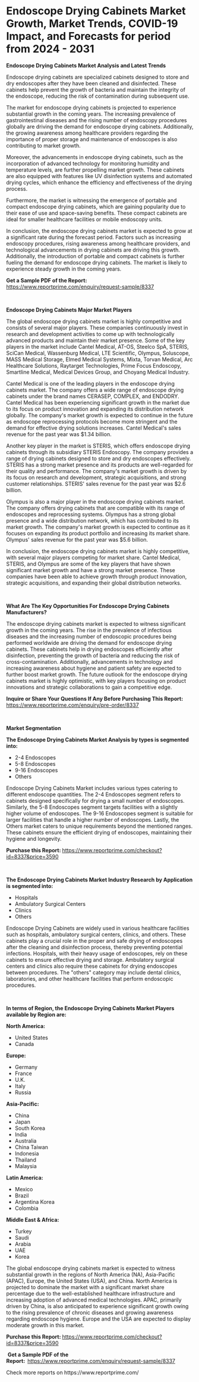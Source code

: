 <p><h1>Endoscope Drying Cabinets Market Growth, Market Trends, COVID-19 Impact, and Forecasts for period from 2024 - 2031</h1></p><p><strong>Endoscope Drying Cabinets Market Analysis and Latest Trends</strong></p>
<p><p>Endoscope drying cabinets are specialized cabinets designed to store and dry endoscopes after they have been cleaned and disinfected. These cabinets help prevent the growth of bacteria and maintain the integrity of the endoscope, reducing the risk of contamination during subsequent use.</p><p>The market for endoscope drying cabinets is projected to experience substantial growth in the coming years. The increasing prevalence of gastrointestinal diseases and the rising number of endoscopy procedures globally are driving the demand for endoscope drying cabinets. Additionally, the growing awareness among healthcare providers regarding the importance of proper storage and maintenance of endoscopes is also contributing to market growth.</p><p>Moreover, the advancements in endoscope drying cabinets, such as the incorporation of advanced technology for monitoring humidity and temperature levels, are further propelling market growth. These cabinets are also equipped with features like UV disinfection systems and automated drying cycles, which enhance the efficiency and effectiveness of the drying process.</p><p>Furthermore, the market is witnessing the emergence of portable and compact endoscope drying cabinets, which are gaining popularity due to their ease of use and space-saving benefits. These compact cabinets are ideal for smaller healthcare facilities or mobile endoscopy units.</p><p>In conclusion, the endoscope drying cabinets market is expected to grow at a significant rate during the forecast period. Factors such as increasing endoscopy procedures, rising awareness among healthcare providers, and technological advancements in drying cabinets are driving this growth. Additionally, the introduction of portable and compact cabinets is further fueling the demand for endoscope drying cabinets. The market is likely to experience steady growth in the coming years.</p></p>
<p><strong>Get a Sample PDF of the Report:&nbsp;</strong> <a href="https://www.reportprime.com/enquiry/request-sample/8337">https://www.reportprime.com/enquiry/request-sample/8337</a></p>
<p>&nbsp;</p>
<p><strong>Endoscope Drying Cabinets Major Market Players</strong></p>
<p><p>The global endoscope drying cabinets market is highly competitive and consists of several major players. These companies continuously invest in research and development activities to come up with technologically advanced products and maintain their market presence. Some of the key players in the market include Cantel Medical, AT-OS, Steelco SpA, STERIS, SciCan Medical, Wassenburg Medical, LTE Scientific, Olympus, Soluscope, MASS Medical Storage, Elmed Medical Systems, Mixta, Torvan Medical, Arc Healthcare Solutions, Raytarget Technologies, Prime Focus Endoscopy, Smartline Medical, Medical Devices Group, and Choyang Medical Industry.</p><p>Cantel Medical is one of the leading players in the endoscope drying cabinets market. The company offers a wide range of endoscope drying cabinets under the brand names CERASEP, COMPLEX, and ENDODRY. Cantel Medical has been experiencing significant growth in the market due to its focus on product innovation and expanding its distribution network globally. The company's market growth is expected to continue in the future as endoscope reprocessing protocols become more stringent and the demand for effective drying solutions increases. Cantel Medical's sales revenue for the past year was $1.34 billion.</p><p>Another key player in the market is STERIS, which offers endoscope drying cabinets through its subsidiary STERIS Endoscopy. The company provides a range of drying cabinets designed to store and dry endoscopes effectively. STERIS has a strong market presence and its products are well-regarded for their quality and performance. The company's market growth is driven by its focus on research and development, strategic acquisitions, and strong customer relationships. STERIS' sales revenue for the past year was $2.6 billion.</p><p>Olympus is also a major player in the endoscope drying cabinets market. The company offers drying cabinets that are compatible with its range of endoscopes and reprocessing systems. Olympus has a strong global presence and a wide distribution network, which has contributed to its market growth. The company's market growth is expected to continue as it focuses on expanding its product portfolio and increasing its market share. Olympus' sales revenue for the past year was $5.6 billion.</p><p>In conclusion, the endoscope drying cabinets market is highly competitive, with several major players competing for market share. Cantel Medical, STERIS, and Olympus are some of the key players that have shown significant market growth and have a strong market presence. These companies have been able to achieve growth through product innovation, strategic acquisitions, and expanding their global distribution networks.</p></p>
<p>&nbsp;</p>
<p><strong>What Are The Key Opportunities For Endoscope Drying Cabinets Manufacturers?</strong></p>
<p><p>The endoscope drying cabinets market is expected to witness significant growth in the coming years. The rise in the prevalence of infectious diseases and the increasing number of endoscopic procedures being performed worldwide are driving the demand for endoscope drying cabinets. These cabinets help in drying endoscopes efficiently after disinfection, preventing the growth of bacteria and reducing the risk of cross-contamination. Additionally, advancements in technology and increasing awareness about hygiene and patient safety are expected to further boost market growth. The future outlook for the endoscope drying cabinets market is highly optimistic, with key players focusing on product innovations and strategic collaborations to gain a competitive edge.</p></p>
<p><strong>Inquire or Share Your Questions If Any Before Purchasing This Report:</strong> <a href="https://www.reportprime.com/enquiry/pre-order/8337">https://www.reportprime.com/enquiry/pre-order/8337</a></p>
<p>&nbsp;</p>
<p><strong>Market Segmentation</strong></p>
<p><strong>The Endoscope Drying Cabinets Market Analysis by types is segmented into:</strong></p>
<p><ul><li>2-4 Endoscopes</li><li>5-8 Endoscopes</li><li>9-16 Endoscopes</li><li>Others</li></ul></p>
<p><p>Endoscope Drying Cabinets Market includes various types catering to different endoscope quantities. The 2-4 Endoscopes segment refers to cabinets designed specifically for drying a small number of endoscopes. Similarly, the 5-8 Endoscopes segment targets facilities with a slightly higher volume of endoscopes. The 9-16 Endoscopes segment is suitable for larger facilities that handle a higher number of endoscopes. Lastly, the Others market caters to unique requirements beyond the mentioned ranges. These cabinets ensure the efficient drying of endoscopes, maintaining their hygiene and longevity.</p></p>
<p><strong>Purchase this Report:&nbsp;</strong><a href="https://www.reportprime.com/checkout?id=8337&price=3590">https://www.reportprime.com/checkout?id=8337&price=3590</a></p>
<p>&nbsp;</p>
<p><strong>The Endoscope Drying Cabinets Market Industry Research by Application is segmented into:</strong></p>
<p><ul><li>Hospitals</li><li>Ambulatory Surgical Centers</li><li>Clinics</li><li>Others</li></ul></p>
<p><p>Endoscope Drying Cabinets are widely used in various healthcare facilities such as hospitals, ambulatory surgical centers, clinics, and others. These cabinets play a crucial role in the proper and safe drying of endoscopes after the cleaning and disinfection process, thereby preventing potential infections. Hospitals, with their heavy usage of endoscopes, rely on these cabinets to ensure effective drying and storage. Ambulatory surgical centers and clinics also require these cabinets for drying endoscopes between procedures. The "others" category may include dental clinics, laboratories, and other healthcare facilities that perform endoscopic procedures.</p></p>
<p>&nbsp;</p>
<p><strong>In terms of Region, the Endoscope Drying Cabinets Market Players available by Region are:</strong></p>
<p>
    <p> <strong> North America: </strong>
        <ul>
            <li>United States</li>
            <li>Canada</li>
        </ul>
        </p> 
    <p> <strong> Europe: </strong>
        <ul>
            <li>Germany</li>
            <li>France</li>
            <li>U.K.</li>
            <li>Italy</li>
            <li>Russia</li>
        </ul>
        </p> 
    <p> <strong> Asia-Pacific: </strong>
        <ul>
            <li>China</li>
            <li>Japan</li>
            <li>South Korea</li>
            <li>India</li>
            <li>Australia</li>
            <li>China Taiwan</li>
            <li>Indonesia</li>
            <li>Thailand</li>
            <li>Malaysia</li>
        </ul>
        </p> 
    <p> <strong> Latin America: </strong>
        <ul>
            <li>Mexico</li>
            <li>Brazil</li>
            <li>Argentina Korea</li>
            <li>Colombia</li>
        </ul>
        </p> 
    <p> <strong> Middle East & Africa: </strong>
        <ul>
            <li>Turkey</li>
            <li>Saudi</li>
            <li>Arabia</li>
            <li>UAE</li>
            <li>Korea</li>
        </ul>
    </p>
    </p>
<p><p>The global endoscope drying cabinets market is expected to witness substantial growth in the regions of North America (NA), Asia-Pacific (APAC), Europe, the United States (USA), and China. North America is projected to dominate the market with a significant market share percentage due to the well-established healthcare infrastructure and increasing adoption of advanced medical technologies. APAC, primarily driven by China, is also anticipated to experience significant growth owing to the rising prevalence of chronic diseases and growing awareness regarding endoscope hygiene. Europe and the USA are expected to display moderate growth in this market.</p></p>
<p><strong>Purchase this Report: </strong><a href="https://www.reportprime.com/checkout?id=8337&price=3590">https://www.reportprime.com/checkout?id=8337&price=3590</a></p>
<p>&nbsp;<strong>Get a Sample PDF of the Report:&nbsp;&nbsp;</strong><a href="https://www.reportprime.com/enquiry/request-sample/8337">https://www.reportprime.com/enquiry/request-sample/8337</a></p>
<p><strong></strong></p>
<p>Check more reports on https://www.reportprime.com/</p>